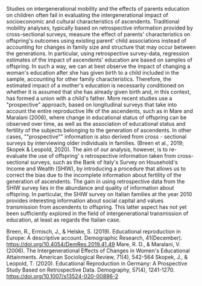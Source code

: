 Studies on intergenerational mobility and the effects of parents education on children often fail in evaluating the intergenerational impact of socioeconomic and cultural characteristics of ascendents. Traditional mobility analyses, typically based on retrospective information provided by  cross-sectional surveys, measure the effect of parents' characteristics on offspring's outcomes using existing parent' child associations instead of accounting for changes in family size and structure that may occur between the generations. In particular, using retrospective survey-data, regression estimates of the impact of ascendents' education are based on samples of offspring. In such a way, we can at best observe the impact of changing a woman's education after she has given birth to a child included in the sample, accounting for other family characteristics. Therefore, the estimated impact of a mother's education is necessarily conditioned on whether it is assumed that she has already given birth and, in this context, has formed a union with a child's father.
More recent studies use a "prospective" approach, based on longitudinal surveys that take into account the entire reproductive life of the ascendents, such as in Mare and Maralani (2006), where change in educational status of offspring can be observed over time, as well as the association of educational status and fertility of the subjects belonging to the generation of ascendents. In other cases, ""prospective"" information is also derived from cross - sectional surveys by interviewing older individuals in families. (Breen et al., 2019; Skopek & Leopold, 2020). The aim of our analysis, however, is to re-evaluate the use of offspring' s retrospective information taken from cross-sectional surveys, such as the Bank of Italy's Survey on Household's Income and Wealth (SHIW), by introducing a procedure that allows us to correct the bias due to the incomplete information about fertility of the generation of ascendents.
The gain in using retrospective data from the SHIW survey lies in the abundance and quality of information about offspring. In particular, the SHIW survey on Italian families at the year 2010 provides interesting information about social capital and values transmission from ascendents to offspring. This latter aspect has not yet been sufficiently explored in the field of intergenerational transmission of education, at least as regards the Italian case.

Breen, R., Ermisch, J., & Helske, S. (2019). Educational reproduction in Europe: A descriptive account. Demographic Research, 41(December). https://doi.org/10.4054/DemRes.2019.41.49
Mare, R. D., & Maralani, V. (2006). The Intergenerational Effects of Changes in Women's Educational Attainments. American Sociological Review, 71(4), 542-564
Skopek, J., & Leopold, T. (2020). Educational Reproduction in Germany: A Prospective Study Based on Retrospective Data. Demography, 57(4), 1241-1270. https://doi.org/10.1007/s13524-020-00896-2

